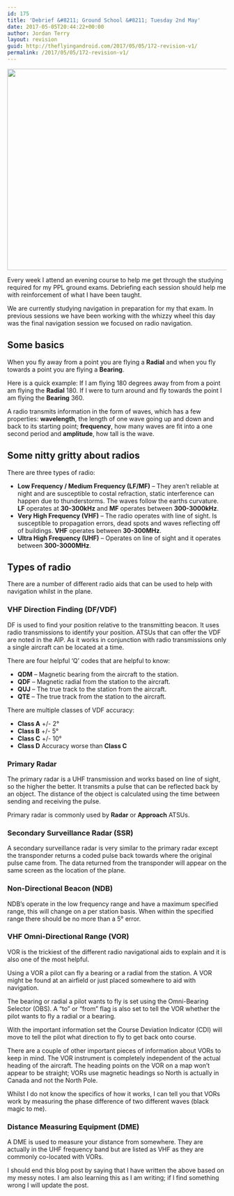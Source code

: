 ```yaml
---
id: 175
title: 'Debrief &#8211; Ground School &#8211; Tuesday 2nd May'
date: 2017-05-05T20:44:22+00:00
author: Jordan Terry
layout: revision
guid: http://theflyingandroid.com/2017/05/05/172-revision-v1/
permalink: /2017/05/05/172-revision-v1/
---
```

<img loading="lazy" class="alignnone size-large wp-image-174" src="http://theflyingandroid.com/wp-content/uploads/2017/05/featured-debrief-navigation-1024x461.jpg" alt="" width="1024" height="461" srcset="http://theflyingandroid.com/wp-content/uploads/2017/05/featured-debrief-navigation-1024x461.jpg 1024w, http://theflyingandroid.com/wp-content/uploads/2017/05/featured-debrief-navigation-300x135.jpg 300w, http://theflyingandroid.com/wp-content/uploads/2017/05/featured-debrief-navigation-768x346.jpg 768w, http://theflyingandroid.com/wp-content/uploads/2017/05/featured-debrief-navigation.jpg 2000w" sizes="(max-width: 1024px) 100vw, 1024px" />

Every week I attend an evening course to help me get through the studying required for my PPL ground exams. Debriefing each session should help me with reinforcement of what I have been taught.

We are currently studying navigation in preparation for my that exam. In previous sessions we have been working with the whizzy wheel this day was the final navigation session we focused on radio navigation.

## Some basics

When you fly away from a point you are flying a **Radial**&nbsp;and when you fly towards a point you are flying a **Bearing**.

Here is a quick example: If I am flying 180 degrees away from from a point am flying the **Radial** 180. If I were to turn around and fly towards the point I am flying the **Bearing** 360.

A radio transmits information in the form of waves, which has a few properties: **wavelength**, the length of one wave going up and down and back to its starting point; **frequency**, how many waves are fit into a one second period and **amplitude**, how tall is the wave.

## Some nitty gritty about radios

There are three types of radio:

  * **Low Frequency / Medium Frequency (LF/MF)**&nbsp;&#8211; They aren’t reliable at night and are susceptible to costal refraction, static interference can happen due to thunderstorms. The waves follow the earths curvature. **LF** operates at **30-300kHz**&nbsp;and **MF**&nbsp;operates between **300-3000kHz**.
  * **Very High Frequency (VHF)**&nbsp;&#8211; The radio operates with line of sight. Is susceptible to propagation errors, dead spots and waves reflecting off of buildings. **VHF**&nbsp;operates between **30-300MHz**.
  * **Ultra High Frequency (UHF)**&nbsp;&#8211; Operates on line of sight and it operates between **300-3000MHz**.

## Types of radio

There are a number of different radio aids that can be used to help with navigation whilst in the plane.

### VHF Direction Finding (DF/VDF)

DF is used to find your position relative to the transmitting beacon. It uses radio transmissions to identify your position. ATSUs that can offer the VDF are noted in the AIP. As it works in conjunction with radio transmissions only a single aircraft can be located at a time.

There are four helpful ‘Q’ codes that are helpful to know:

  * **QDM**&nbsp;&#8211; Magnetic bearing from the aircraft to the station.
  * **QDF**&nbsp;&#8211; Magnetic radial from the station to the aircraft.
  * **QUJ**&nbsp;&#8211; The true track to the station from the aircraft.
  * **QTE**&nbsp;&#8211; The true track from the station to the aircraft.

There are multiple classes of VDF accuracy:

  * **Class A**&nbsp;+/- 2°
  * **Class B**&nbsp;+/- 5°
  * **Class C**&nbsp;+/- 10°
  * **Class D**&nbsp;Accuracy worse than **Class C**

### Primary Radar

The primary radar is a UHF transmission and works based on line of sight, so the higher the better. It transmits a pulse that can be reflected back by an object. The distance of the object is calculated using the time between sending and receiving the pulse.

Primary radar is commonly used by **Radar**&nbsp;or **Approach**&nbsp;ATSUs.

### Secondary Surveillance Radar (SSR)

A secondary surveillance radar is very similar to the primary radar except the transponder returns a coded pulse back towards where the original pulse came from. The data returned from the transponder will appear on the same screen as the location of the plane.

### Non-Directional Beacon (NDB)

NDB’s operate in the low frequency range and have a maximum specified range, this will change on a per station basis. When within the specified range there should be no more than a 5° error.

### VHF Omni-Directional Range (VOR)

VOR is the trickiest of the different radio navigational aids to explain and it is also one of the most helpful.

Using a VOR a pilot can fly a bearing or a radial from the station. A VOR might be found at an airfield or just placed somewhere to aid with navigation.

The bearing or radial a pilot wants to fly is set using the Omni-Bearing Selector (OBS). A “to” or “from” flag is also set to tell the VOR whether the pilot wants to fly a radial or a bearing.

With the important information set the Course Deviation Indicator (CDI) will move to tell the pilot what direction to fly to get back onto course.

There are a couple of other important pieces of information about VORs to keep in mind. The VOR instrument is completely independent of the actual heading of the aircraft. The heading points on the VOR on a map won’t appear to be straight; VORs use magnetic headings so North is actually in Canada and not the North Pole.

Whilst I do not know the specifics of how it works, I can tell you that VORs work by measuring the phase difference of two different waves (black magic to me).

### Distance Measuring Equipment (DME)

A DME is used to measure your distance from somewhere. They are actually in the UHF frequency band but are listed as VHF as they are commonly co-located with VORs.

I should end this blog post by saying that I have written the above based on my messy notes. I am also learning this as I am writing; if I find something wrong I will update the post.